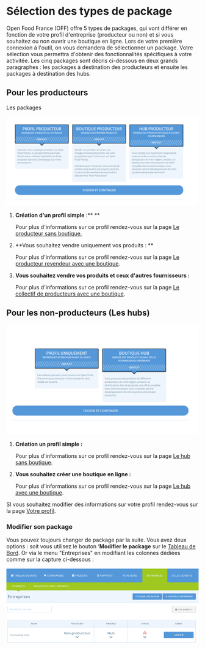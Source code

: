 # Sélection des types de package

Open Food France \(OFF\) offre 5 types de packages, qui vont différer en fonction de votre profil d'entreprise \(producteur ou non\) et si vous souhaitez ou non ouvrir une boutique en ligne. Lors de votre première connexion à l'outil, on vous demandera de sélectionner un package. Votre sélection vous permettra d'obtenir des fonctionnalités spécifiques à votre activitée. Les cinq packages sont décris ci-dessous en deux grands paragraphes : les packages à destination des producteurs et ensuite les packages à destination des hubs.

## Pour les producteurs

Les packages

![](../.gitbook/assets/image%20%288%29.png)

1. **Création d'un profil simple** :** **

   Pour plus d'informations sur ce profil rendez-vous sur la page [Le producteur sans boutique.](../les-differents-profils-utilisateurs/le-producteur-sans-boutique.md)

2. **Vous souhaitez vendre uniquement vos produits : **

   Pour plus d'informations sur ce profil rendez-vous sur la page [Le producteur revendeur avec une boutique](../les-differents-profils-utilisateurs/le-producteur-revendeur-avec-une-boutique.md).

3. **Vous souhaitez vendre vos produits et ceux d'autres fournisseurs :**

   Pour plus d'informations sur ce profil rendez-vous sur la page [Le collectif de producteurs avec une boutique](../les-differents-profils-utilisateurs/le-collectif-de-producteurs-avec-une-boutique.md).

## Pour les non-producteurs \(Les hubs\)

![](../.gitbook/assets/image%20%284%29.png)

1. **Création un profil simple :**

   Pour plus d'informations sur ce profil rendez-vous sur la page [Le hub sans boutique](../les-differents-profils-utilisateurs/le-hub-non-producteur-sans-boutique-en-ligne.md).

2. **Vous souhaitez créer une boutique en ligne :**

   Pour plus d'informations sur ce profil rendez-vous sur la page [Le hub avec une boutique](../les-differents-profils-utilisateurs/le-hub-non-producteur-avec-boutique-en-ligne.md).

SI vous souhaitez modifier des informations sur votre profil rendez-vous sur la page [Votre profil](../fonctionnalites-avancees/votre-profil/).

### Modifier son package

Vous pouvez toujours changer de package par la suite. Vous avez deux options : soit vous utilisez le bouton ‘**Modifier le package** sur le [Tableau de Bord](tableau-de-bord.md). Or via le menu "Entreprises" en modifiant les colonnes dédiées comme sur la capture ci-dessous : 

![](../.gitbook/assets/image%20%286%29.png)

